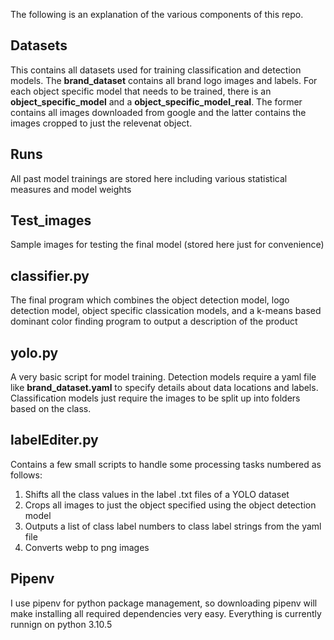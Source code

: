 The following is an explanation of the various components of this repo.

## Datasets
This contains all datasets used for training classification and detection models. The **brand_dataset** contains all brand logo images and labels. For each object specific model that needs to be trained, there is an **object_specific_model** and a **object_specific_model_real**. The former contains all images downloaded from google and the latter contains the images cropped to just the relevenat object.

## Runs
All past model trainings are stored here including various statistical measures and model weights

## Test_images
Sample images for testing the final model (stored here just for convenience)

## classifier.py
The final program which combines the object detection model, logo detection model, object specific classication models, and a k-means based dominant color finding program to output a description of the product

## yolo.py
A very basic script for model training. Detection models require a yaml file like **brand_dataset.yaml** to specify details about data locations and labels. Classification models just require the images to be split up into folders based on the class.

## labelEditer.py
Contains a few small scripts to handle some processing tasks numbered as follows:
1. Shifts all the class values in the label .txt files of a YOLO dataset
2. Crops all images to just the object specified using the object detection model
3. Outputs a list of class label numbers to class label strings from the yaml file
4. Converts webp to png images

## Pipenv
I use pipenv for python package management, so downloading pipenv will make installing all required dependencies very easy. Everything is currently runnign on python 3.10.5
